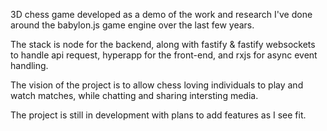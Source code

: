 3D chess game developed as a demo of the work and research I've done around the babylon.js game engine over the last few years.

The stack is node for the backend, along with fastify & fastify websockets to handle api request, hyperapp for the front-end, and rxjs for async event handling.

The vision of the project is to allow chess loving individuals to play and watch matches, while chatting and sharing intersting media. 

The project is still in development with plans to add features as I see fit.